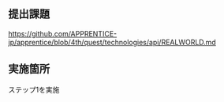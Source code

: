 ## 提出課題
https://github.com/APPRENTICE-jp/apprentice/blob/4th/quest/technologies/api/REALWORLD.md

## 実施箇所
ステップ1を実施
